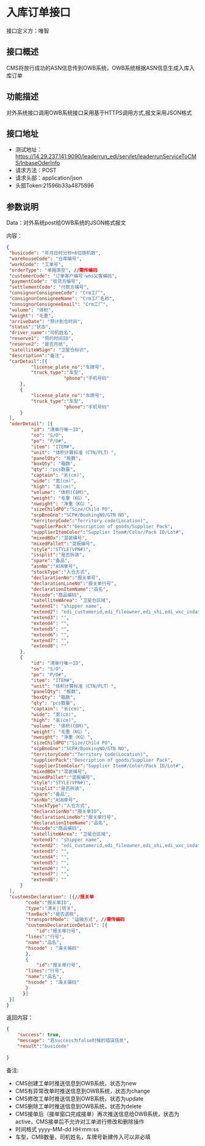# 入库订单接口

接口定义方：唯智

## 接口概述

  CMS将放行成功的ASN信息传到OWB系统，OWB系统根据ASN信息生成入库入库订单

## 功能描述

  对外系统接口调用OWB系统接口采用基于HTTPS调用方式,报文采用JSON格式
  
## 接口地址  
  
  * 测试地址：https://14.29.237.141:9090/leaderrun_edi/servlet/leaderrunServiceToCMS/InbaseOderInfo  
  * 请求方法：POST
  * 请求头部：application/json
  * 头部Token:21596b33a4875896
  
## 参数说明
  
  Data：对外系统post给OWB系统的JSON格式报文 
  
  内容：
   ```json
{
	"busicode": "年月日时分秒+6位随机数",
	"warehouseCode": "仓库编号",	
	"workCode": "工单号",
	"orderType": "单据类型", //需传编码
	"customerCode": "订单客户编号-wms父客编码",
	"paymentCode": "收货方编号",
	"settlementCode": "付款方编号",
	"consignorConsigneeCode": "Crm工厂",
	"consignorConsigneeName": "Crm工厂名称",
	"consignorConsigneeEmail": "Crm工厂",
	"volume": "体积",
	"weight": "毛重",
	"arriveDate": "预计到仓时间",
	"status":"状态",
	"driver_name":"司机姓名",
	"reserve1": "预约时间ID",
	"reserve2": "是否月结",
	"satelliteWSign": "卫星仓标识",
	"description":"备注",
	"carDetail":[{
			"license_plate_no":"车牌号",
			"truck_type":"车型",
                        "phone":"手机号码"
		},
		{	
			"license_plate_no":"车牌号",
			"truck_type":"车型",
                        "phone":"手机号码"	
		}
	],	
	"oderDetail": [{
			"id": "清单行唯一ID",			
			"so": "S/O",
			"po": "P/O#",
			"item": "ITEM#",
			"unit": "体积计算标准（CTN/PLT）",
			"panelQty": "板数",
			"boxQty": "箱数",
			"qty": "pcs数量",
			"captain": "长(cm)",
			"wide": "宽(cm)",
			"high": "高(cm)",
			"volume": "体积(CBM)",
			"weight": "毛重（KG）",
			"nweight": "净重（KG）",
			"sizeChildPO":"Size/Child PO",
			"scpBnoGno":"SCP#/BookingNO/GTN NO",
			"territoryCode":"Territory code(Location)",
			"supplierPack":"Description of goods/Supplier Pack",
			"supplierItemColor":"Supplier Item#/Color/Pack ID/Lot#",
			"mixedBOx":"混装编号",
			"mixedPallet":"混板编号",
			"style":"STYLE(VPN#)",
			"issplit":"是否拆装",
			"spare":"备品",
			"asnNo":"ASN单号",
			"stockType":"入仓方式",
			"declarationNo":"报关单号",
			"declarationLineNo":"报关单行号",
			"declarationItemName":"品名",
			"hscode":"商品编码",
			"satelliteWArea": "卫星仓区域",
			"extend1": "shipper name",
			"extend2": "edi_customerid,edi_fileowner,edi_shi,edi_wxc_indate,edi_wxc_outdate",
			"extend3": "",
			"extend4": "",
			"extend5": "",
			"extend6": "",
			"extend7": "",
			"extend8": ""
		},
		{
			"id": "清单行唯一ID",
			"so": "S/O",
			"po": "P/O#",
			"item": "ITEM#",
			"unit": "体积计算标准（CTN/PLT）",
			"panelQty": "板数",
			"boxQty": "箱数",
			"qty": "pcs数量",
			"captain": "长(cm)",
			"wide": "宽(cm)",
			"high": "高(cm)",
			"volume": "体积(CBM)",
			"weight": "毛重（KG）",
			"nweight": "净重（KG）",
			"sizeChildPO":"Size/Child PO",
			"scpBnoGno":"SCP#/BookingNO/GTN NO",
			"territoryCode":"Territory code(Location)",
			"supplierPack":"Description of goods/Supplier Pack",
			"supplierItemColor":"Supplier Item#/Color/Pack ID/Lot#",
			"mixedBOx":"混装编号",
			"mixedPallet":"混板编号",
			"style":"STYLE(VPN#)",
			"issplit":"是否拆装",
			"spare":"备品",
			"asnNo":"ASN单号",
			"stockType":"入仓方式",
			"declarationNo":"报关单ID",
			"declarationLineNo":"报关单行号",
			"declarationItemName":"品名",
			"hscode":"商品编码",
			"satelliteWArea": "卫星仓区域",
			"extend1": "shipper name",
			"extend2": "edi_customerid,edi_fileowner,edi_shi,edi_wxc_indate,edi_wxc_outdate",
			"extend3": "",
			"extend4": "",
			"extend5": "",
			"extend6": "",
			"extend7": "",
			"extend8": ""
		}
	],
	"customsDeclaration": [{//报关单
	      "code":"报关单ID",
	      "type":"清关||转关",
	      "taxBack":"是否退税",
	      "transportMode": "运输方式", //需传编码
	      "customsDeclarationDetail": [{
	          "id":"报关单行号",
		  "lines":"行号",
		  "name":"品名",
		  "hscode" : "海关编码"
	      },
	      {
	          "id":"报关单行号",
		  "lines":"行号",
		  "name":"品名",
		  "hscode" : "海关编码"		   
	      }
	     }]
	}]
}
```
      	 
返回内容：

```json
{
    "success": true,
    "message": "若success为false时候的错误信息",
    "result":"busicode"
    
}
```
备注:
 * CMS创建工单时推送信息到OWB系统，状态为new
 * CMS有异常改单时推送信息到OWB系统，状态为change
 * CMS修改工单时推送信息到OWB系统，状态为update
 * CMS删除工单时推送信息到OWB系统，状态为delete
 * CMS接单后（接单窗口完成接单）再次推送信息给OWB系统，状态为active，CMS接单后不允许对工单进行修改和删除操作
 * 时间格式 yyyy-MM-dd HH:mm:ss
 * 车型，CMB数量，司机姓名，车牌号新建传入可以非必填
 

